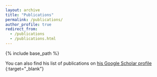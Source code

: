 ```yaml
---
layout: archive
title: "Publications"
permalink: /publications/
author_profile: true
redirect_from:
  - /publications
  - /publications.html
---
```


{% include base_path %}

You can also find his list of publications on [his Google Scholar profile](https://scholar.google.com/citations?user=qnuEvzEAAAAJ) {:target="_blank"}


<script src="https://bibbase.org/show?bib=https://raw.githubusercontent.com/sildomar/sildomar.github.io/master/files/mypapers.bib&jsonp=1&jsonp=1"></script>

    
    
